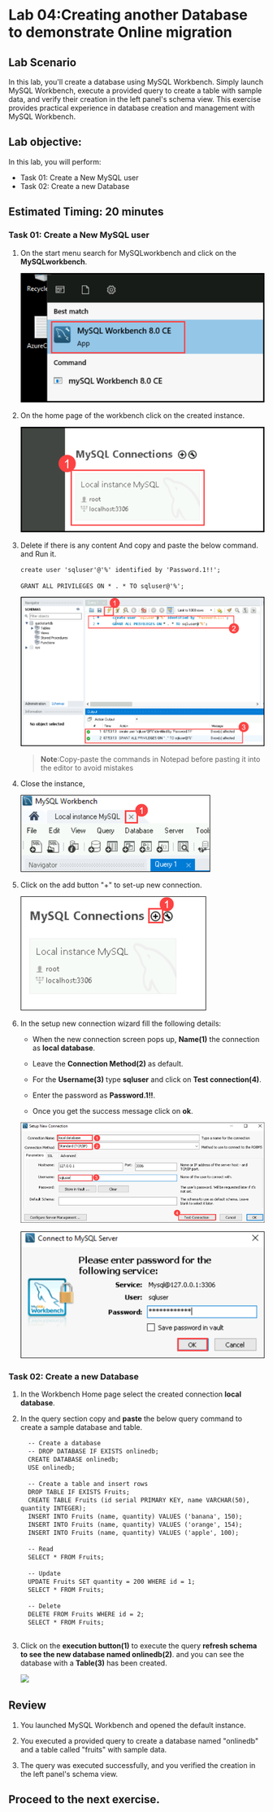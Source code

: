# Lab 04:Creating another Database to demonstrate Online migration

## Lab Scenario

In this lab, you'll create a database using MySQL Workbench. Simply launch MySQL Workbench, execute a provided query to create a table with sample data, and verify their creation in the left panel's schema view. This exercise provides practical experience in database creation and management with MySQL Workbench.

## Lab objective:

In this lab, you will perform:

+   Task 01: Create a New MySQL user
+   Task 02: Create a new Database

## Estimated Timing: 20 minutes

### Task 01: Create a New MySQL user 

1. On the start menu search for MySQLworkbench and click on the **MySQLworkbench**.

   ![](Media/017.png)

1. On the home page of the workbench click on the created instance.

   ![](Media/037.png)

1. Delete if there is any content And copy and paste the below command. and Run it.

   ```
   create user 'sqluser'@'%' identified by 'Password.1!!';

   GRANT ALL PRIVILEGES ON * . * TO sqluser@'%';

   ```

   ![](Media/038.png)

   >**Note**:Copy-paste the commands in Notepad before pasting it into the editor to avoid mistakes

1. Close the instance,

   ![](Media/edit012.png)

1. Click on the add button "+" to set-up new connection.

   ![](Media/fourteen.png)

1. In the setup new connection wizard fill the following details:

   -   When the new connection screen pops up, **Name(1)** the connection as **local database**.

   -   Leave the **Connection Method(2)** as default.

   -   For the **Username(3)** type **sqluser** and click on **Test connection(4)**.

   -   Enter the password as **Password.1!!**.

   -   Once you get the success message click on **ok**.

      ![](Media/edit013.png)

      ![](Media/thirteen.png)

### Task 02: Create a new Database

1. In the Workbench Home page select the created connection **local database**.

1. In the query section copy and **paste** the below query command to create a sample database and table.

   ```
     -- Create a database
     -- DROP DATABASE IF EXISTS onlinedb;
     CREATE DATABASE onlinedb;
     USE onlinedb;
     
     -- Create a table and insert rows
     DROP TABLE IF EXISTS Fruits;
     CREATE TABLE Fruits (id serial PRIMARY KEY, name VARCHAR(50), quantity INTEGER);
     INSERT INTO Fruits (name, quantity) VALUES ('banana', 150);
     INSERT INTO Fruits (name, quantity) VALUES ('orange', 154);
     INSERT INTO Fruits (name, quantity) VALUES ('apple', 100);
     
     -- Read
     SELECT * FROM Fruits;
     
     -- Update
     UPDATE Fruits SET quantity = 200 WHERE id = 1;
     SELECT * FROM Fruits;
     
     -- Delete
     DELETE FROM Fruits WHERE id = 2;
     SELECT * FROM Fruits;
     
     ```
    

1. Click on the **execution button(1)** to execute the query **refresh schema to see the new database named onlinedb(2)**. and you can see the database with a **Table(3)** has been created.

   ![](Media/044.png)

## Review

1. You launched MySQL Workbench and opened the default instance.

1. You executed a provided query to create a database named "onlinedb" and a table called "fruits" with sample data.

1. The query was executed successfully, and you verified the creation in the left panel's schema view.

## Proceed to the next exercise.
